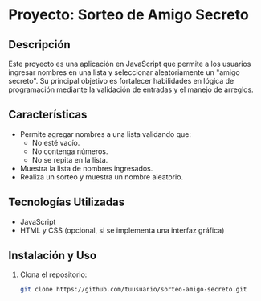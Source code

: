 # Proyecto: Sorteo de Amigo Secreto

## Descripción
Este proyecto es una aplicación en JavaScript que permite a los usuarios ingresar nombres en una lista y seleccionar aleatoriamente un "amigo secreto". Su principal objetivo es fortalecer habilidades en lógica de programación mediante la validación de entradas y el manejo de arreglos.

## Características
- Permite agregar nombres a una lista validando que:
  - No esté vacío.
  - No contenga números.
  - No se repita en la lista.
- Muestra la lista de nombres ingresados.
- Realiza un sorteo y muestra un nombre aleatorio.

## Tecnologías Utilizadas
- JavaScript
- HTML y CSS (opcional, si se implementa una interfaz gráfica)

## Instalación y Uso
1. Clona el repositorio:
   ```sh
   git clone https://github.com/tuusuario/sorteo-amigo-secreto.git

